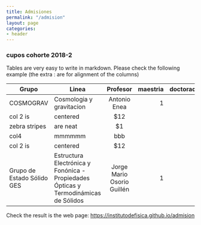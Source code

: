 ```yaml
---
title: Admisiones
permalink: "/admision"
layout: page
categories:
- header
---
```


### cupos cohorte 2018-2

Tables are very easy to write in markdown. Please check the following example (the extra : are for alignment of the columns)

| Grupo | Linea         | Profesor           | maestria  | doctorado |
| ----------- |------------- |:-------------:| -----:|------:|
| COSMOGRAV      | Cosmologia y gravitacion | Antonio Enea |  1     |     1    |
| col 2 is      | centered      |   $12 |        |        |
| zebra stripes | are neat      |    $1 |       |         |
|col4           |   mmmmmm      | bbb   |       |         |
| col 2 is      | centered      |   $12 |        |        |
|Grupo de Estado Sólido GES|	Estructura Electrónica y Fonónica - Propiedades Ópticas y Termodinámicas de Sólidos|	Jorge Mario Osorio Guillén|	1	|1|



Check the result is the web page: https://institutodefisica.github.io/admision

